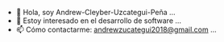 - 👋 Hola, soy Andrew-Cleyber-Uzcategui-Peña ...
- 👀 Estoy interesado en el desarrollo de software ...
- 📫 Cómo contactarme: andrewzucategui2018@gmail.com ...


